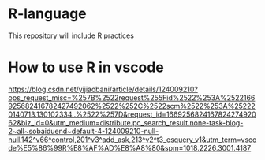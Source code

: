 # R-language
This repository will include R practices

# How to use R in vscode
https://blog.csdn.net/yijiaobani/article/details/124009210?ops_request_misc=%257B%2522request%255Fid%2522%253A%2522166925682416782427492062%2522%252C%2522scm%2522%253A%252220140713.130102334..%2522%257D&request_id=166925682416782427492062&biz_id=0&utm_medium=distribute.pc_search_result.none-task-blog-2~all~sobaiduend~default-4-124009210-null-null.142^v66^control,201^v3^add_ask,213^v2^t3_esquery_v1&utm_term=vscode%E5%86%99R%E8%AF%AD%E8%A8%80&spm=1018.2226.3001.4187
